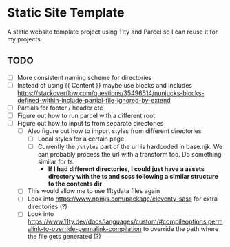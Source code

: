 # Static Site Template

A static website template project using 11ty and Parcel so I can reuse it for my projects.

## TODO
- [ ] More consistent naming scheme for directories
- [ ] Instead of using {{ Content }} maybe use blocks and includes https://stackoverflow.com/questions/35496514/nunjucks-blocks-defined-within-include-partial-file-ignored-by-extend
- [ ] Partials for footer / header etc
- [ ] Figure out how to run parcel with a different root
- [ ] Figure out how to input ts from separate directories
  - [ ] Also figure out how to import styles from different directories
      - [ ] Local styles for a certain page
      - [ ] Currently the `/styles` part of the url is hardcoded in base.njk. We can probably process the url with a transform too. Do something similar for ts.
        - **If I had different directories, I could just have a assets directory with the ts and scss following a similar structure to the contents dir**
  - [ ] This would allow me to use 11tydata files again
  - [ ] Look into https://www.npmjs.com/package/eleventy-sass for extra directories (?)
  - [ ] Look into https://www.11ty.dev/docs/languages/custom/#compileoptions.permalink-to-override-permalink-compilation to override the path where the file gets generated (?)
